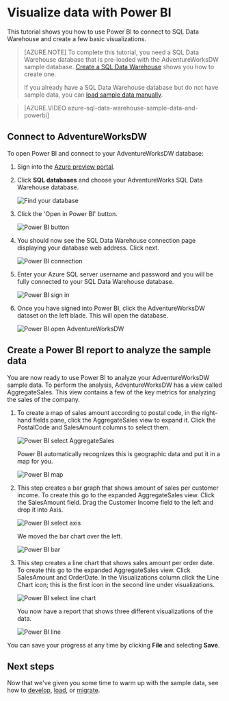 <properties
    pageTitle="Visualize SQL Data Warehouse data with Power BI | Windows Azure"
    description="Visualize SQL Data Warehouse data with Power BI"
    services="sql-data-warehouse"
    documentationCenter="NA"
    authors="lodipalm"
    manager="barbkess"
    editor=""/>

<tags
	ms.service="sql-data-warehouse"
	ms.date="10/21/2015"
	wacn.date=""/>

# Visualize data with Power BI

This tutorial shows you how to use Power BI to connect to SQL Data Warehouse and create a few basic visualizations.

> [AZURE.NOTE] To complete this tutorial, you need a SQL Data Warehouse database that is pre-loaded with the AdventureWorksDW sample database. [Create a SQL Data Warehouse](/documentation/articles/sql-data-warehouse-get-started-provision) shows you how to create one. 
> 
> If you already have a SQL Data Warehouse database but do not have sample data, you can [load sample data manually][].

> [AZURE.VIDEO azure-sql-data-warehouse-sample-data-and-powerbi]

## Connect to AdventureWorksDW

To open Power BI and connect to your AdventureWorksDW database:

1. Sign into the [Azure preview portal][].
2. Click **SQL databases** and choose your AdventureWorks SQL Data Warehouse database. 

    ![Find your database][1]

3. Click the 'Open in Power BI' button.

    ![Power BI button][2]

4. You should now see the SQL Data Warehouse connection page displaying your database web address. Click next.

    ![Power BI connection][3]

6. Enter your Azure SQL server username and password and you will be fully connected to your SQL Data Warehouse database. 

    ![Power BI sign in][4]

1. Once you have signed into Power BI, click the AdventureWorksDW dataset on the left blade. This will open the database. 

    ![Power BI open AdventureWorksDW][5]



## Create a Power BI report to analyze the sample data

You are now ready to use Power BI to analyze your AdventureWorksDW sample data. To perform the analysis, AdventureWorksDW has a view called AggregateSales. This view contains a few of the key metrics for analyzing the sales of the company. 

1. To create a map of sales amount according to postal code, in the right-hand fields pane, click the AggregateSales view to expand it. Click the PostalCode and SalesAmount columns to select them. 

    ![Power BI select AggregateSales][6] 

    Power BI automatically recognizes this is geographic data and put it in a map for you.

    ![Power BI map][7]

2. This step creates a bar graph that shows amount of sales per customer income. To create this go to the expanded AggregateSales view. Click the SalesAmount field. Drag the Customer Income field to the left and drop it into Axis.
    
    ![Power BI select axis][8]

    We moved the bar chart over the left.

    ![Power BI bar][9]

3. This step creates a line chart that shows sales amount per order date. To create this go to the expanded AggregateSales view. Click SalesAmount and OrderDate. In the Visualizations column click the Line Chart icon; this is the first icon in the second line under visualizations.

	![Power BI select line chart][10]

    You now have a report that shows three different visualizations of the data.

    ![Power BI line][11]

You can save your progress at any time by clicking **File** and selecting **Save**.

## Next steps
Now that we've given you some time to warm up with the sample data, see how to [develop][], [load][], or [migrate][].

<!--Image references-->
[1]:./media/sql-data-warehouse-get-started-analyze-data-with-power-bi/pbi-find-database.png
[2]:./media/sql-data-warehouse-get-started-analyze-data-with-power-bi/pbi-button.png
[3]:./media/sql-data-warehouse-get-started-analyze-data-with-power-bi/pbi-connect-to-azure.png
[4]:./media/sql-data-warehouse-get-started-analyze-data-with-power-bi/pbi-sign-in.png
[5]:./media/sql-data-warehouse-get-started-analyze-data-with-power-bi/pbi-open-adventureworks.png
[6]:./media/sql-data-warehouse-get-started-analyze-data-with-power-bi/pbi-aggregatesales.png
[7]:./media/sql-data-warehouse-get-started-analyze-data-with-power-bi/pbi-map.png
[8]:./media/sql-data-warehouse-get-started-analyze-data-with-power-bi/pbi-chooseaxis.png
[9]:./media/sql-data-warehouse-get-started-analyze-data-with-power-bi/pbi-bar.png
[10]:./media/sql-data-warehouse-get-started-analyze-data-with-power-bi/pbi-prepare-line.png
[11]:./media/sql-data-warehouse-get-started-analyze-data-with-power-bi/pbi-line.png
[12]:./media/sql-data-warehouse-get-started-analyze-data-with-power-bi/pbi-save.png

<!--Article references-->
[migrate]: ./sql-data-warehouse-overview-migrate.md
[develop]: ./sql-data-warehouse-overview-develop.md
[load]: ./sql-data-warehouse-overview-load.md
[load sample data manually]: ./sql-data-warehouse-get-started-manually-load-samples.md
[Azure preview portal]: https://manage.windowsazure.cn/
[Power BI]: http://www.powerbi.com/
[connecting to SQL Data Warehouse]: ./sql-data-warehouse-integrate-power-bi.md
[Create a SQL Data Warehouse]: ./sql-data-warehouse-get-started-provision.md
